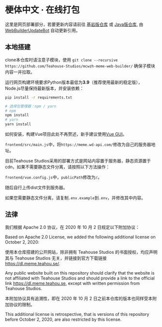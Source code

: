 # 梗体中文 · 在线打包

这里是网页部署部分，若要更新内容请前往 [基岩版仓库](https://github.com/Teahouse-Studios/mcwzh-meme-resourcepack-bedrock/) 或 [Java版仓库](https://github.com/Teahouse-Studios/mcwzh-meme-resourcepack/), 由 [WebBuilderUpdateBot](https://github.com/apps/webbuilderupdatebot) 自动更新引用。

## 本地搭建

clone本仓库时请注意子模块，使用 ```git clone --recursive https://github.com/Teahouse-Studios/mcwzh-meme-web-builder/``` 确保子模块内容一并拉取。

运行网页构建环境要求Python版本最低为**3.9**（推荐使用最新的稳定版），Node.js尽量保持最新版本，并安装依赖：

``` bash
pip install -r requirements.txt

# 选择包管理器：npm / yarn
# npm
npm install
# yarn
yarn install
```

如何安装，构建Vue项目此处不再赘述，新手建议使用[Vue GUI](https://cli.vuejs.org/zh/guide/creating-a-project.html#%E4%BD%BF%E7%94%A8%E5%9B%BE%E5%BD%A2%E5%8C%96%E7%95%8C%E9%9D%A2)。

```frontend/src/main.js```中，将```https://meme.wd-api.com/```修改为自己的服务器地址。

目前Teahouse Studios采用的部署方式是网站内容置于服务器，静态资源置于cdn，如果不需要静态文件分离，请按照以下方法操作：

```frontend/vue.config.js```中，```publicPath```修改为```/```。

随后自行上传dist文件到服务器。

如果您需要静态文件分离，请复制```.env.example```到```.env```，并修改其中内容。

## 法律

我们根据 Apache 2.0 协议，在 2020 年 10 月 2 日规定以下附加协议：

Based on Apache 2.0 License, we added the following additional license on October 2, 2020:

使用本仓库搭建的公开网站，除非拥有 Teahouse Studios 的书面授权，均应声明其与 Teahouse Studios 无关，并链接到官方下载链接 <https://dl.meme.teahou.se/>.

Any public website built on this repository should clarify that the website is not affiliated with Teahouse Studios and should provide a link to the official link <https://dl.meme.teahou.se>, except with written permission from Teahouse Studios.

本附加协议具有追溯性，即在 2020 年 10 月 2 日之前本仓库的版本也同样受本附加协议的限制。

This additional license is retrospective, that is versions of this repository before October 2, 2020, are also restricted by this license.
